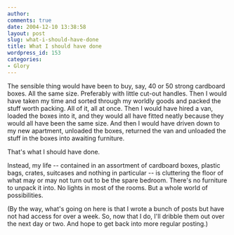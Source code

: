 ```yaml
---
author:
comments: true
date: 2004-12-10 13:38:58
layout: post
slug: what-i-should-have-done
title: What I should have done
wordpress_id: 153
categories:
- Glory
---
```


The sensible thing would have been to buy, say, 40 or 50 strong cardboard boxes. All the same size. Preferably with little cut-out handles. Then I would have taken my time and sorted through my worldly goods and packed the stuff worth packing. All of it, all at once. Then I would have hired a van, loaded the boxes into it, and they would all have fitted neatly because they would all have been the same size. And then I would have driven down to my new apartment, unloaded the boxes, returned the van and unloaded the stuff in the boxes into awaiting furniture.

That's what I should have done.

Instead, my life -- contained in an assortment of cardboard boxes, plastic bags, crates, suitcases and nothing in particular -- is cluttering the floor of what may or may not turn out to be the spare bedroom. There's no furniture to unpack it into. No lights in most of the rooms. But a whole world of possibilities.

(By the way, what's going on here is that I wrote a bunch of posts but have not had access for over a week. So, now that I do, I'll dribble them out over the next day or two. And hope to get back into more regular posting.)
